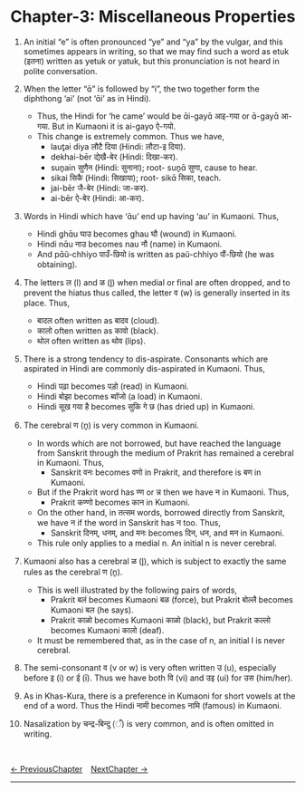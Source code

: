 # Chapter-3: Miscellaneous Properties

1. An initial “e” is often pronounced “ye” and “ya” by the vulgar, and this sometimes appears in writing, so that we may find such a word as etuk (इतना) written as yetuk or yatuk, but this pronunciation is not heard in polite conversation.

2. When the letter “ɑ̄” is followed by “i”, the two together form the diphthong ‘ai’ (not ‘ɑ̄i’ as in Hindi).
   - Thus, the Hindi for ‘he came’ would be ɑ̄i-gayɑ̄ आइ-गया or ɑ̄-gayɑ̄ आ-गया. But in Kumaoni it is ai-gayo ऐ-गयो.
   - This change is extremely common. Thus we have,
     - laut̥ai diya लौटै दिया (Hindi: लौटा-इ दिया).
     - dekhai-bēr द्येखै-बेर (Hindi: दिखा-कर).
     - sun̥ain सुणैन (Hindi: सुनाना); root- sun̥ɑ̄ सुणा, cause to hear. 
     - sikai सिकै (Hindi: सिखाया); root- sikɑ̄ सिका, teach. 
     - jai-bēr जै-बेर (Hindi: जा-कर).
     - ai-bēr ऐ-बेर (Hindi: आ-कर).

3. Words in Hindi which have ‘ɑ̄u’ end up having ‘au’ in Kumaoni. Thus,
   - Hindi ghɑ̄u घाउ becomes ghau घौ (wound) in Kumaoni.
   - Hindi nɑ̄u नाउ becomes nau नौ (name) in Kumaoni.
   - And pɑ̄ũ-chhiyo पाउँ-छियो is written as paũ-chhiyo पौं-छियो (he was obtaining).

4. The letters ल (l) and ळ (l̥) when medial or final are often dropped, and to prevent the hiatus thus called, the letter व (w) is generally inserted in its place. Thus, 
   - बादल often written as बादव (cloud).
   - कालो often written as कावो (black).
   - थोल often written as थोव (lips).

5. There is a strong tendency to dis-aspirate. Consonants which are aspirated in Hindi are commonly dis-aspirated in Kumaoni. Thus,
   - Hindi पढ़ा becomes पड़ो (read) in Kumaoni.
   - Hindi बोझा becomes ब्वॉजो (a load) in Kumaoni.
   - Hindi सूख गया है becomes सुकि गे छ (has dried up) in Kumaoni.

6. The cerebral ण (n̥) is very common in Kumaoni.
   - In words which are not borrowed, but have reached the language from Sanskrit through the medium of Prakrit has remained a cerebral in Kumaoni. Thus,
     - Sanskrit वनः becomes वणो in Prakrit, and therefore is बण in Kumaoni.
   - But if the Prakrit word has ण्ण or न्न then we have न in Kumaoni. Thus,
     - Prakrit कण्णो becomes कान in Kumaoni.
   - On the other hand, in तत्सम words, borrowed directly from Sanskrit, we have न if the word in Sanskrit has न too. Thus,
     - Sanskrit दिनम्, धनम्, and मनः becomes दिन, धन, and मन in Kumaoni.
   - This rule only applies to a medial n. An initial n is never cerebral.

7. Kumaoni also has a cerebral ळ (l̥), which is subject to exactly the same rules as the cerebral ण (n̥). 
   - This is well illustrated by the following pairs of words,
     - Prakrit बलं becomes Kumaoni बळ (force), but Prakrit बोल्लै becomes Kumaoni बल (he says).
     - Prakrit काळो becomes Kumaoni काळो (black), but Prakrit कल्लो becomes Kumaoni कालो (deaf). 
   - It must be remembered that, as in the case of n, an initial l is never cerebral.

8. The semi-consonant व (v or w) is very often written उ (u), especially before इ (i) or ई (ī). Thus we have both वि (vi) and उइ (ui) for उस (him/her).

9. As in Khas-Kura, there is a preference in Kumaoni for short vowels at the end of a word. Thus the Hindi नामी becomes नामि (famous) in Kumaoni.

10. Nasalization by चन्द्र-बिन्दु (ँ) is very common, and is often omitted in writing.

<br>

[<- PreviousChapter](/major/2_Epenthesis.md) &ensp; [NextChapter ->](https://pages.github.com/)

---